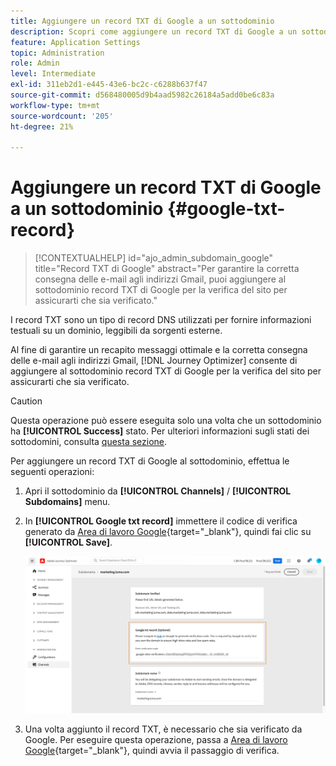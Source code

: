```yaml
---
title: Aggiungere un record TXT di Google a un sottodominio
description: Scopri come aggiungere un record TXT di Google a un sottodominio
feature: Application Settings
topic: Administration
role: Admin
level: Intermediate
exl-id: 311eb2d1-e445-43e6-bc2c-c6288b637f47
source-git-commit: d568480005d9b4aad5982c26184a5add0be6c83a
workflow-type: tm+mt
source-wordcount: '205'
ht-degree: 21%

---
```


# Aggiungere un record TXT di Google a un sottodominio {#google-txt-record}

>[!CONTEXTUALHELP]
>id="ajo_admin_subdomain_google"
>title="Record TXT di Google"
>abstract="Per garantire la corretta consegna delle e-mail agli indirizzi Gmail, puoi aggiungere al sottodominio record TXT di Google per la verifica del sito per assicurarti che sia verificato."

I record TXT sono un tipo di record DNS utilizzati per fornire informazioni testuali su un dominio, leggibili da sorgenti esterne.

Al fine di garantire un recapito messaggi ottimale e la corretta consegna delle e-mail agli indirizzi Gmail, [!DNL Journey Optimizer] consente di aggiungere al sottodominio record TXT di Google per la verifica del sito per assicurarti che sia verificato.

>[!CAUTION]
>
> Questa operazione può essere eseguita solo una volta che un sottodominio ha **[!UICONTROL Success]** stato. Per ulteriori informazioni sugli stati dei sottodomini, consulta [questa sezione](access-subdomains.md).

Per aggiungere un record TXT di Google al sottodominio, effettua le seguenti operazioni:

1. Apri il sottodominio da **[!UICONTROL Channels]** / **[!UICONTROL Subdomains]** menu.

1. In **[!UICONTROL Google txt record]** immettere il codice di verifica generato da [Area di lavoro Google](https://support.google.com/a/answer/183895?hl=it){target=&quot;_blank&quot;}<!--G Suite Admin tools-->, quindi fai clic su **[!UICONTROL Save]**.

   ![](assets/subdomain-google-txt.png)

1. Una volta aggiunto il record TXT, è necessario che sia verificato da Google. Per eseguire questa operazione, passa a [Area di lavoro Google](https://support.google.com/a/answer/183895){target=&quot;_blank&quot;}<!--G Suite Admin tools-->, quindi avvia il passaggio di verifica.
